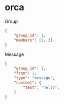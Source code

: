 # orca

Group

```json
{
    "group_id": 1,
    "members": [1, 2]
}
```

Message

```json
{
    "group_id": 1,
    "from": 1,
    "type": "message",
    "content": {
        "text": "hello",
    }
}
```
